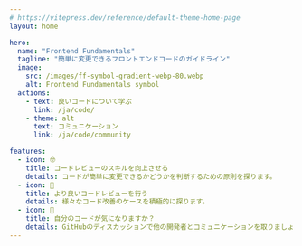 ```yaml
---
# https://vitepress.dev/reference/default-theme-home-page
layout: home

hero:
  name: "Frontend Fundamentals"
  tagline: "簡単に変更できるフロントエンドコードのガイドライン"
  image:
    src: /images/ff-symbol-gradient-webp-80.webp
    alt: Frontend Fundamentals symbol
  actions:
    - text: 良いコードについて学ぶ
      link: /ja/code/
    - theme: alt
      text: コミュニケーション
      link: /ja/code/community

features:
  - icon: 🤓
    title: コードレビューのスキルを向上させる
    details: コードが簡単に変更できるかどうかを判断するための原則を探ります。
  - icon: 🤝
    title: より良いコードレビューを行う
    details: 様々なコード改善のケースを積極的に探ります。
  - icon: 📝
    title: 自分のコードが気になりますか？
    details: GitHubのディスカッションで他の開発者とコミュニケーションを取りましょう。
---
```

